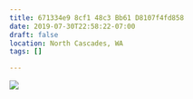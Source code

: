 ```yaml
---
title: 671334e9 8cf1 48c3 Bb61 D8107f4fd858
date: 2019-07-30T22:58:22-07:00
draft: false
location: North Cascades, WA
tags: []

---
```



![](https://d17enza3bfujl8.cloudfront.net/L1010151_02.jpg)

